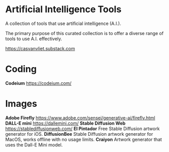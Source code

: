 # Artificial Intelligence Tools

A collection of tools that use artificial intelligence (A.I.).

The primary purpose of this curated collection is to offer a diverse range of tools to use A.I. effectively.

https://casvanvliet.substack.com
# Coding
**Codeium**
https://codeium.com/
# Images
**Adobe Firefly**
https://www.adobe.com/sensei/generative-ai/firefly.html
**DALL-E mini**
https://dallemini.com/
**Stable Diffusion Web**
https://stablediffusionweb.com/
**El Pintador**
Free Stable Diffusion artwork generator for iOS.
**DiffusionBee**
Stable Diffusion artwork generator for MacOS, works offline with no usage limits.
**Craiyon**
Artwork generator that uses the Dall-E Mini model.

